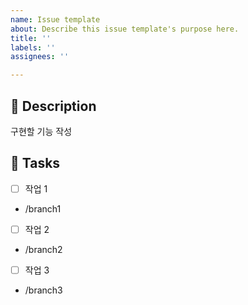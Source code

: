 ```yaml
---
name: Issue template
about: Describe this issue template's purpose here.
title: ''
labels: ''
assignees: ''

---
```


## 📝 Description

구현할 기능 작성

## 🌟 Tasks

- [ ] 작업 1
+ /branch1
- [ ] 작업 2
+ /branch2
- [ ] 작업 3
+ /branch3
